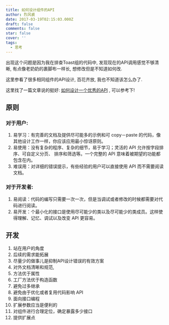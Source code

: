 ```yaml
---
title: 如何设计组件的API
author: 烈风裘
date: 2017-03-19T02:15:03.000Z
draft: false
comments: false
star: false
cover: ''
tags: 
  - 思考
---
```


出现这个问题是因为我在排查Toast组的代码中, 发现现在的API调用感觉不够清晰, 有点像老奶奶的裹脚布一样长, 想修改但是不知道如何改.

这里参看了很多相同组件的API设计, 百花齐放, 我也不知道该怎么办了. 

这里找了一篇文章说的挺好: [如何设计一个优秀的API](http://www.woshipm.com/operate/32612.html) , 可以参考下!

## 原则

### 对于用户: 

1.  易学习：有完善的文档及提供尽可能多的示例和可 copy－paste 的代码，像其他设计工作一样，你应该应用最小惊讶原则。
2. 易使用：没有复杂的程序、复杂的细节，易于学习；灵活的 API 允许按字段排序、可自定义分页、 排序和筛选等。一个完整的 API 意味着被期望的功能都包含在内。
3. 难误用：对详细的错误提示，有些经验的用户可以直接使用 API 而不需要阅读文档。

### 对于开发者: 

1. 易阅读：代码的编写只需要一次一次，但是当调试或者修改的时候都需要对代码进行阅读。
2. 易开发：个最小化的接口是使用尽可能少的类以及尽可能少的类成员。这样使得理解、记忆、调试以及改变 API 更容易。

## 开发

1. 站在用户的角度
2. 后续的需求能拓展
3. 尽量少的做事儿是抑制API设计错误的有效方案
4. 对外文档清晰和规范,
2. 方法优于属性
3. 工厂方法优于构造函数
4. 避免过多继承
5. 避免由于优化或者复用代码影响 API
6. 面向接口编程
7. 扩展参数应当是便利的
8. 对组件进行合理定位，确定暴露多少接口
9. 提供扩展点



